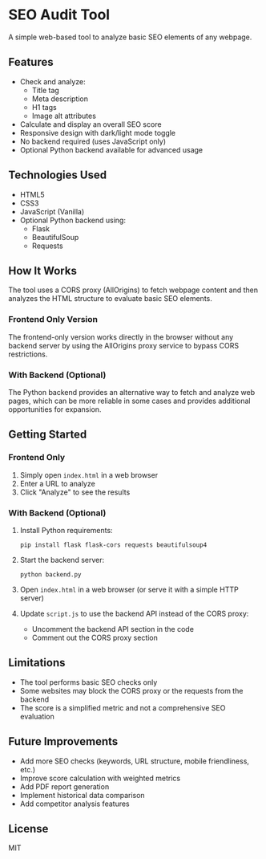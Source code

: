 # SEO Audit Tool

A simple web-based tool to analyze basic SEO elements of any webpage.

## Features

- Check and analyze:
  - Title tag
  - Meta description
  - H1 tags
  - Image alt attributes
- Calculate and display an overall SEO score
- Responsive design with dark/light mode toggle
- No backend required (uses JavaScript only)
- Optional Python backend available for advanced usage

## Technologies Used

- HTML5
- CSS3
- JavaScript (Vanilla)
- Optional Python backend using:
  - Flask
  - BeautifulSoup
  - Requests

## How It Works

The tool uses a CORS proxy (AllOrigins) to fetch webpage content and then analyzes the HTML structure to evaluate basic SEO elements.

### Frontend Only Version

The frontend-only version works directly in the browser without any backend server by using the AllOrigins proxy service to bypass CORS restrictions.

### With Backend (Optional)

The Python backend provides an alternative way to fetch and analyze web pages, which can be more reliable in some cases and provides additional opportunities for expansion.

## Getting Started

### Frontend Only

1. Simply open `index.html` in a web browser
2. Enter a URL to analyze
3. Click "Analyze" to see the results

### With Backend (Optional)

1. Install Python requirements:
   ```
   pip install flask flask-cors requests beautifulsoup4
   ```

2. Start the backend server:
   ```
   python backend.py
   ```

3. Open `index.html` in a web browser (or serve it with a simple HTTP server)

4. Update `script.js` to use the backend API instead of the CORS proxy:
   - Uncomment the backend API section in the code
   - Comment out the CORS proxy section

## Limitations

- The tool performs basic SEO checks only
- Some websites may block the CORS proxy or the requests from the backend
- The score is a simplified metric and not a comprehensive SEO evaluation

## Future Improvements

- Add more SEO checks (keywords, URL structure, mobile friendliness, etc.)
- Improve score calculation with weighted metrics
- Add PDF report generation
- Implement historical data comparison
- Add competitor analysis features

## License

MIT 
